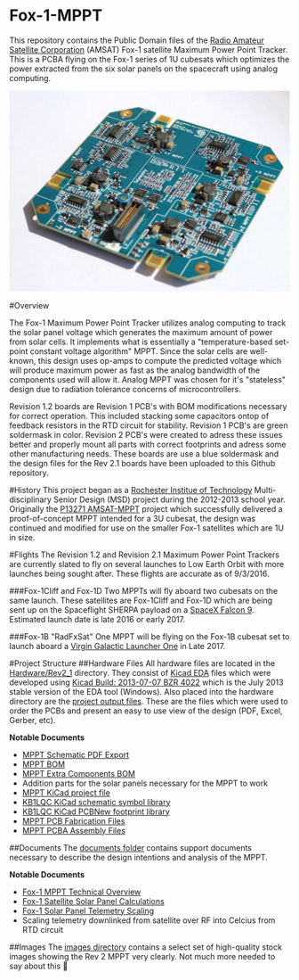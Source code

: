 # Fox-1-MPPT
This repository contains the Public Domain files of the [Radio Amateur Satellite Corporation](http://www.amsat.org) (AMSAT) Fox-1 satellite Maximum Power Point Tracker. This is a PCBA flying on the Fox-1 series of 1U cubesats which optimizes the power extracted from the six solar panels on the spacecraft using analog computing.

![AMSAT Fox-1 MPPT](/images/mpptrev2_1500w_LowRes.jpg)

#Overview

The Fox-1 Maximum Power Point Tracker utilizes analog computing to track the solar panel voltage which generates the maximum amount of power from solar cells. It implements what is essentially a "temperature-based set-point constant voltage algorithm" MPPT. Since the solar cells are well-known, this design uses op-amps to compute the predicted voltage which will produce maximum power as fast as the analog bandwidth of the components used will allow it. Analog MPPT was chosen for it's "stateless" design due to radiation tolerance concerns of microcontrollers.

Revision 1.2 boards are Revision 1 PCB's with BOM modifications necessary for correct operation. This included stacking some capacitors ontop of feedback resistors in the RTD circuit for stability. Revision 1 PCB's are green soldermask in color. Revision 2 PCB's were created to adress these issues better and properly mount all parts with correct footprints and adress some other manufacturing needs. These boards are use a blue soldermask and the design files for the Rev 2.1 boards have been uploaded to this Github repository.

#History
This project began as a [Rochester Institue of Technology](http://www.rit.edu) Multi-disciplinary Senior Design (MSD) project during the 2012-2013 school year. Originally the [P13271 AMSAT-MPPT](http://edge.rit.edu/edge/P13271/public/Home) project which successfully delivered a proof-of-concept MPPT intended for a 3U cubesat, the design was continued and modified for use on the smaller Fox-1 satellites which are 1U in size.

#Flights
The Revision 1.2 and Revision 2.1 Maximum Power Point Trackers are currently slated to fly on several launches to Low Earth Orbit with more launches being sought after. These flights are accurate as of 9/3/2016.

###Fox-1Cliff and Fox-1D
Two MPPTs will fly aboard two cubesats on the same launch. These satellites are Fox-1Cliff and Fox-1D which are being sent up on the Spaceflight SHERPA payload on a [SpaceX Falcon 9](http://www.spacex.com/falcon9). Estimated launch date is late 2016 or early 2017.

###Fox-1B "RadFxSat"
One MPPT will be flying on the Fox-1B cubesat set to launch aboard a [Virgin Galactic Launcher One](http://www.virgingalactic.com/satellite-launch/) in Late 2017.

#Project Structure
##Hardware Files
All hardware files are located in the [Hardware/Rev2_1](https://github.com/FaradayRF/Fox-1-MPPT/tree/master/Hardware/Rev2_1) directory. They consist of [Kicad EDA](http://kicad-pcb.org/) files which were developed using [Kicad Build: 2013-07-07 BZR 4022](http://downloads.kicad-pcb.org/archive/KiCad_stable-2013.07.07-BZR4022_Win_full_version.exe) which is the July 2013 stable version of the EDA tool (Windows). Also placed into the hardware directory are the [project output files](https://github.com/FaradayRF/Fox-1-MPPT/tree/master/Hardware/Rev2_1/OutputFiles). These are the files which were used to order the PCBs and present an easy to use view of the design (PDF, Excel, Gerber, etc).

**Notable Documents**
* [MPPT Schematic PDF Export](https://github.com/FaradayRF/Fox-1-MPPT/blob/master/Hardware/Rev2_1/OutputFiles/TL1451_MPPT_Flight_Rev2_BW.pdf)
* [MPPT BOM](https://github.com/FaradayRF/Fox-1-MPPT/blob/master/Hardware/Rev2_1/OutputFiles/TL1451_MPPT_Flight_Rev2_BOM.xlsx)
* [MPPT Extra Components BOM](https://github.com/FaradayRF/Fox-1-MPPT/blob/master/Hardware/Rev2_1/OutputFiles/TL1451_MPPT_Flight_Rev2_Additional_BOM.xlsx)
 * Addition parts for the solar panels necessary for the MPPT to work
* [MPPT KiCad project file](https://github.com/FaradayRF/Fox-1-MPPT/blob/master/Hardware/Rev2_1/TL1451_MPPT_Flight_Rev1.pro)
* [KB1LQC KiCad schematic symbol library](https://github.com/FaradayRF/Fox-1-MPPT/blob/master/Hardware/Rev2_1/KB1LQC.lib)
* [KB1LQC KiCad PCBNew footprint library](https://github.com/FaradayRF/Fox-1-MPPT/blob/master/Hardware/Rev2_1/KB1LQC.mod)
* [MPPT PCB Fabrication Files](https://github.com/FaradayRF/Fox-1-MPPT/blob/master/Hardware/Rev2_1/OutputFiles/TL1451_MPPT_Flight_Rev2_1_FAB_Files.zip)
* [MPPT PCBA Assembly Files](https://github.com/FaradayRF/Fox-1-MPPT/blob/master/Hardware/Rev2_1/OutputFiles/TL1451_MPPT_Flight_Rev2_1_ASSEMBLY_Files.zip)

##Documents
The [documents folder](https://github.com/FaradayRF/Fox-1-MPPT/tree/master/Documents) contains support documents necessary to describe the design intentions and analysis of the MPPT.

**Notable Documents**
* [Fox-1 MPPT Technical Overview](https://github.com/FaradayRF/Fox-1-MPPT/blob/master/Documents/Fox-1_MaximumPowerPointTracker.pdf)
* [Fox-1 Satellite Solar Panel Calculations](https://github.com/FaradayRF/Fox-1-MPPT/blob/master/Documents/MPPT_Expected_Voltages_Fox-1.xlsx)
* [Fox-1 Solar Panel Telemetry Scaling](https://github.com/FaradayRF/Fox-1-MPPT/blob/master/Documents/PanelTemperatureScaling.xlsx)
 * Scaling telemetry downlinked from satellite over RF into Celcius from RTD circuit

##Images
The [images directory](https://github.com/FaradayRF/Fox-1-MPPT/tree/master/images) contains a select set of high-quality stock images showing the Rev 2 MPPT very clearly. Not much more needed to say about this :rocket:
